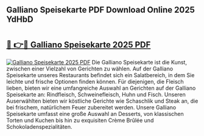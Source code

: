 ## Galliano Speisekarte PDF Download Online 2025 YdHbD

# <h2><a href="http://gcbddhy.nevu.top/?p=Galliano+Speisekarte">🔗 👉🔴 Galliano Speisekarte 2025 PDF</a></h2>

[![Galliano Speisekarte 2025 PDF](https://i.imgur.com/dBaPXMq.png)](http://gcbddhy.nevu.top/?p=Galliano+Speisekarte)
Die Galliano Speisekarte ist die Kunst, zwischen einer Vielzahl von Gerichten zu wählen. Auf der Galliano Speisekarte unseres Restaurants befindet sich ein Salatbereich, in dem Sie leichte und frische Optionen finden können. Für diejenigen, die Fleisch lieben, bieten wir eine umfangreiche Auswahl an Gerichten auf der Galliano Speisekarte an: Rindfleisch, Schweinefleisch, Huhn und Fisch. Unseren Auserwählten bieten wir köstliche Gerichte wie Schaschlik und Steak an, die bei frischem, natürlichem Feuer zubereitet werden. Unsere Galliano Speisekarte umfasst eine große Auswahl an Desserts, von klassischen Torten und Kuchen bis hin zu exquisiten Crème Brûlée und Schokoladenspezialitäten.

